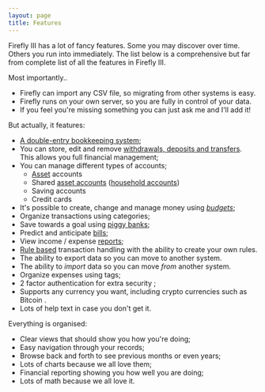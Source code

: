 ```yaml
---
layout: page
title: Features
---
```


Firefly III has a lot of fancy features. Some you may discover over time. Others you run into immediately. The list below
is a comprehensive but far from complete list of all the features in Firefly III.

Most importantly..

- Firefly can import any CSV file, so migrating from other systems is easy.
- Firefly runs on your own server, so you are fully in control of your data.
- If you feel you're missing something you can just ask me and I'll add it!

But actually, it features:

- [A double-entry bookkeeping system](https://en.wikipedia.org/wiki/Double-entry_bookkeeping_system);
- You can store, edit and remove [withdrawals, deposits and transfers](https://en.wikipedia.org/wiki/Financial_transaction). This allows you full financial management;
- You can manage different types of accounts;
  - [Asset](https://en.wikipedia.org/wiki/Asset) accounts
  - Shared [asset accounts](https://en.wikipedia.org/wiki/Asset) ([household accounts](https://en.wikipedia.org/wiki/Household))
  - Saving accounts
  - Credit cards
- It's possible to create, change and manage money using _[budgets](https://en.wikipedia.org/wiki/Envelope_system)_;
- Organize transactions using categories;
- Save towards a goal using [piggy banks](https://en.wikipedia.org/wiki/Piggy_bank);
- Predict and anticipate [bills](https://en.wikipedia.org/wiki/Invoice);
- View income / expense [reports](https://en.wikipedia.org/wiki/Financial_statement);
- [Rule based](https://en.wikipedia.org/wiki/Rule-based_system) transaction handling with the ability to create your own rules.
- The ability to export data so you can move to another system.
- The ability to _import_ data so you can move _from_ another system.
- Organize expenses using tags;
- 2 factor authentication for extra security <i class="fa fa-lock"></i>;
- Supports any currency you want, including crypto currencies such as Bitcoin <i class="fa fa-bitcoin"></i>.
- Lots of help text in case you don't get it.

Everything is organised:

- Clear views that should show you how you're doing;
- Easy navigation through your records;
- Browse back and forth to see previous months or even years;
- Lots of charts because we all love them;
- Financial reporting showing you how well you are doing;
- Lots of math because we all love it.
